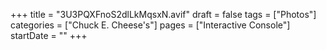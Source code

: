 +++
title = "3U3PQXFnoS2dlLkMqsxN.avif"
draft = false
tags = ["Photos"]
categories = ["Chuck E. Cheese's"]
pages = ["Interactive Console"]
startDate = ""
+++
